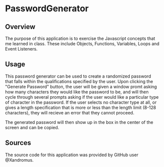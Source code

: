 # PasswordGenerator

## Overview

The purpose of this application is to exercise the Javascript concepts that me learned in class. These include Objects, Functions, Variables, Loops and Event Listeners. 


## Usage 

This password generator can be used to create a randomized password that falls within the qualifications specified by the user. Upon clicking the "Generate Password" button, the user will be given a window promt asking how many characters they would like the password to be, and will then cycle through several prompts asking if the user would like a particular type of character in the password. If the user selects no character type at all, or gives a length specification that is more or less than the length limit (8-128 characters), they will recieve an error that they cannot proceed. 

The generated password will then show up in the box in the center of the screen and can be copied.

## Sources

The source code for this application was provided by GitHub user @Xandromus. 
